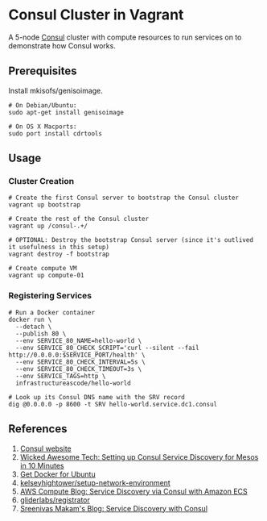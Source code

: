 # Consul Cluster in Vagrant

A 5-node [Consul][a01] cluster with compute resources to run services on to demonstrate how Consul works.

## Prerequisites

Install mkisofs/genisoimage.

```
# On Debian/Ubuntu:
sudo apt-get install genisoimage

# On OS X Macports:
sudo port install cdrtools
```

## Usage

### Cluster Creation

```
# Create the first Consul server to bootstrap the Consul cluster
vagrant up bootstrap

# Create the rest of the Consul cluster
vagrant up /consul-.+/

# OPTIONAL: Destroy the bootstrap Consul server (since it's outlived it usefulness in this setup)
vagrant destroy -f bootstrap

# Create compute VM
vagrant up compute-01
```

### Registering Services

```
# Run a Docker container
docker run \
  --detach \
  --publish 80 \
  --env SERVICE_80_NAME=hello-world \
  --env SERVICE_80_CHECK_SCRIPT='curl --silent --fail http://0.0.0.0:$SERVICE_PORT/health' \
  --env SERVICE_80_CHECK_INTERVAL=5s \
  --env SERVICE_80_CHECK_TIMEOUT=3s \
  --env SERVICE_TAGS=http \
  infrastructureascode/hello-world

# Look up its Consul DNS name with the SRV record
dig @0.0.0.0 -p 8600 -t SRV hello-world.service.dc1.consul
```

## References

1. [Consul website][a01]
1. [Wicked Awesome Tech: Setting up Consul Service Discovery for Mesos in 10 Minutes][a02]
1. [Get Docker for Ubuntu][a03]
1. [kelseyhightower/setup-network-environment][a04]
1. [AWS Compute Blog: Service Discovery via Consul with Amazon ECS][a05]
1. [gliderlabs/registrator][a06]
1. [Sreenivas Makam's Blog: Service Discovery with Consul][a07]


[a01]: https://www.consul.io/
[a02]: http://www.wickedawesometech.us/2016/04/setting-up-consul-service-discovery-in.html
[a03]: https://docs.docker.com/engine/installation/linux/ubuntu/
[a04]: https://github.com/kelseyhightower/setup-network-environment
[a05]: https://aws.amazon.com/blogs/compute/service-discovery-via-consul-with-amazon-ecs/
[a06]: https://github.com/gliderlabs/registrator
[a07]: https://sreeninet.wordpress.com/2016/04/17/service-discovery-with-consul/
